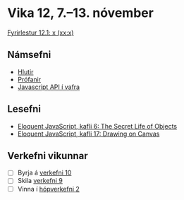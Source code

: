 # Vika 12, 7.–13. nóvember

[Fyrirlestur 12.1: x (xx:x)](https://youtu.be/)

## Námsefni

* [Hlutir](../namsefni/38.objects/)
* [Prófanir](../namsefni/39.testing/)
* [Javascript API í vafra](../namsefni/40.html5/)

## Lesefni

* [Eloquent JavaScript, kafli 6: The Secret Life of Objects](https://eloquentjavascript.net/06_object.html)
* [Eloquent JavaScript, kafli 17: Drawing on Canvas](https://eloquentjavascript.net/17_canvas.html)

## Verkefni vikunnar

* [ ] Byrja á [verkefni 10](https://github.com/vefforritun/vef1-2022-v10)
* [ ] Skila [verkefni 9](https://github.com/vefforritun/vef1-2022-v9)
* [ ] Vinna í [hópverkefni 2](https://github.com/vefforritun/vef1-2022-h2)
